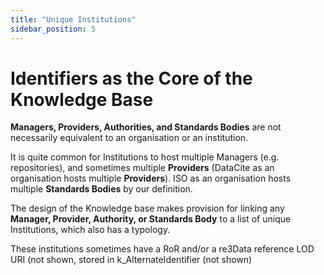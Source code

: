 ```yaml
---
title: "Unique Institutions"
sidebar_position: 5
---
```

# Identifiers as the Core of the Knowledge Base

**Managers, Providers, Authorities, and Standards Bodies** are not necessarily equivalent to an organisation or an institution. 

It is quite common for Institutions to host multiple Managers (e.g. repositories), and sometimes multiple **Providers** (DataCite as an organisation hosts multiple **Providers**). 
ISO as an organisation hosts multiple **Standards Bodies** by our definition.

The design of the Knowledge base makes provision for linking any **Manager, Provider, Authority, or Standards Body** to a list of unique Institutions, which also has a typology. 

These institutions sometimes have a RoR and/or a re3Data reference LOD URI (not shown, stored in k_AlternateIdentifier (not shown)
